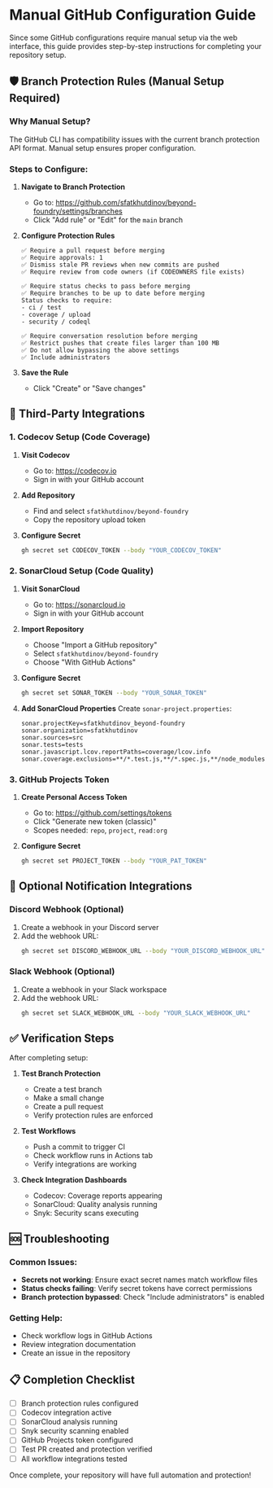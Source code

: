 # Manual GitHub Configuration Guide

Since some GitHub configurations require manual setup via the web interface, this guide provides step-by-step instructions for completing your repository setup.

## 🛡️ Branch Protection Rules (Manual Setup Required)

### Why Manual Setup?
The GitHub CLI has compatibility issues with the current branch protection API format. Manual setup ensures proper configuration.

### Steps to Configure:

1. **Navigate to Branch Protection**
   - Go to: https://github.com/sfatkhutdinov/beyond-foundry/settings/branches
   - Click "Add rule" or "Edit" for the `main` branch

2. **Configure Protection Rules**
   ```
   ✅ Require a pull request before merging
   ✅ Require approvals: 1
   ✅ Dismiss stale PR reviews when new commits are pushed
   ✅ Require review from code owners (if CODEOWNERS file exists)
   
   ✅ Require status checks to pass before merging
   ✅ Require branches to be up to date before merging
   Status checks to require:
   - ci / test
   - coverage / upload
   - security / codeql
   
   ✅ Require conversation resolution before merging
   ✅ Restrict pushes that create files larger than 100 MB
   ✅ Do not allow bypassing the above settings
   ✅ Include administrators
   ```

3. **Save the Rule**
   - Click "Create" or "Save changes"

## 🔗 Third-Party Integrations

### 1. Codecov Setup (Code Coverage)

1. **Visit Codecov**
   - Go to: https://codecov.io
   - Sign in with your GitHub account

2. **Add Repository**
   - Find and select `sfatkhutdinov/beyond-foundry`
   - Copy the repository upload token

3. **Configure Secret**
   ```bash
   gh secret set CODECOV_TOKEN --body "YOUR_CODECOV_TOKEN"
   ```

### 2. SonarCloud Setup (Code Quality)

1. **Visit SonarCloud**
   - Go to: https://sonarcloud.io
   - Sign in with your GitHub account

2. **Import Repository**
   - Choose "Import a GitHub repository"
   - Select `sfatkhutdinov/beyond-foundry`
   - Choose "With GitHub Actions"

3. **Configure Secret**
   ```bash
   gh secret set SONAR_TOKEN --body "YOUR_SONAR_TOKEN"
   ```

4. **Add SonarCloud Properties**
   Create `sonar-project.properties`:
   ```properties
   sonar.projectKey=sfatkhutdinov_beyond-foundry
   sonar.organization=sfatkhutdinov
   sonar.sources=src
   sonar.tests=tests
   sonar.javascript.lcov.reportPaths=coverage/lcov.info
   sonar.coverage.exclusions=**/*.test.js,**/*.spec.js,**/node_modules/**
   ```

### 3. GitHub Projects Token

1. **Create Personal Access Token**
   - Go to: https://github.com/settings/tokens
   - Click "Generate new token (classic)"
   - Scopes needed: `repo`, `project`, `read:org`

2. **Configure Secret**
   ```bash
   gh secret set PROJECT_TOKEN --body "YOUR_PAT_TOKEN"
   ```

## 🔔 Optional Notification Integrations

### Discord Webhook (Optional)
1. Create a webhook in your Discord server
2. Add the webhook URL:
   ```bash
   gh secret set DISCORD_WEBHOOK_URL --body "YOUR_DISCORD_WEBHOOK_URL"
   ```

### Slack Webhook (Optional)
1. Create a webhook in your Slack workspace
2. Add the webhook URL:
   ```bash
   gh secret set SLACK_WEBHOOK_URL --body "YOUR_SLACK_WEBHOOK_URL"
   ```

## ✅ Verification Steps

After completing setup:

1. **Test Branch Protection**
   - Create a test branch
   - Make a small change
   - Create a pull request
   - Verify protection rules are enforced

2. **Test Workflows**
   - Push a commit to trigger CI
   - Check workflow runs in Actions tab
   - Verify integrations are working

3. **Check Integration Dashboards**
   - Codecov: Coverage reports appearing
   - SonarCloud: Quality analysis running
   - Snyk: Security scans executing

## 🆘 Troubleshooting

### Common Issues:
- **Secrets not working**: Ensure exact secret names match workflow files
- **Status checks failing**: Verify secret tokens have correct permissions
- **Branch protection bypassed**: Check "Include administrators" is enabled

### Getting Help:
- Check workflow logs in GitHub Actions
- Review integration documentation
- Create an issue in the repository

## 📋 Completion Checklist

- [ ] Branch protection rules configured
- [ ] Codecov integration active
- [ ] SonarCloud analysis running
- [ ] Snyk security scanning enabled
- [ ] GitHub Projects token configured
- [ ] Test PR created and protection verified
- [ ] All workflow integrations tested

Once complete, your repository will have full automation and protection!
